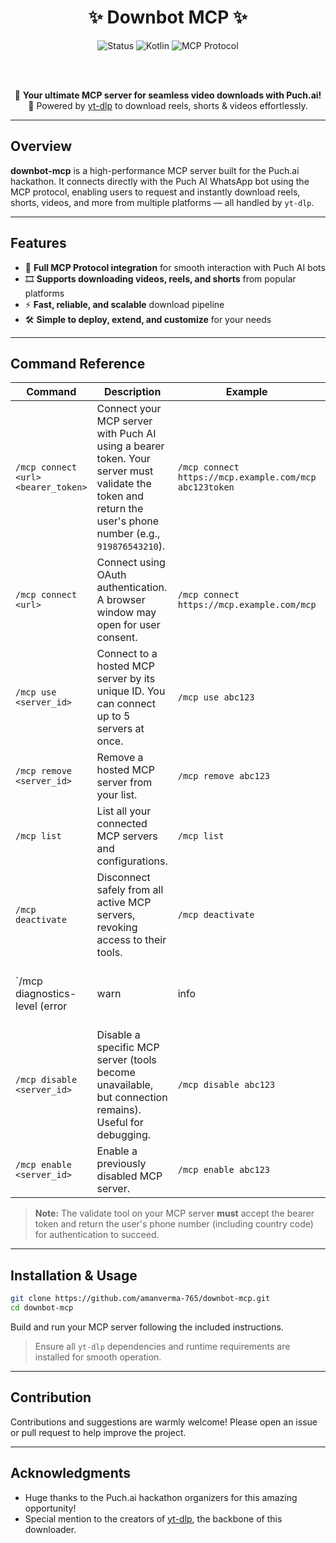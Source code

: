 <div align="center">

# ✨ **Downbot MCP** ✨

<img src="https://img.shields.io/badge/Status-Active-green" alt="Status"/>
<img src="https://img.shields.io/badge/Language-Kotlin-blue" alt="Kotlin"/>
<img src="https://img.shields.io/badge/Protocol-MCP-yellow" alt="MCP Protocol"/>

<br/><br/>

🚀 **Your ultimate MCP server for seamless video downloads with Puch.ai!**  
🎥 Powered by [yt-dlp](https://github.com/yt-dlp/yt-dlp) to download reels, shorts & videos effortlessly.

</div>

---

## Overview

**downbot-mcp** is a high-performance MCP server built for the Puch.ai hackathon. It connects directly with the Puch AI WhatsApp bot using the MCP protocol, enabling users to request and instantly download reels, shorts, videos, and more from multiple platforms — all handled by `yt-dlp`.

---

## Features

* 🔗 **Full MCP Protocol integration** for smooth interaction with Puch AI bots
* 🎞️ **Supports downloading videos, reels, and shorts** from popular platforms
* ⚡ **Fast, reliable, and scalable** download pipeline
* 🛠️ **Simple to deploy, extend, and customize** for your needs

---

## Command Reference

| Command                             | Description                                                                                                                                               | Example                                                |          |                                                  |                                |
| ----------------------------------- | --------------------------------------------------------------------------------------------------------------------------------------------------------- | ------------------------------------------------------ | -------- | ------------------------------------------------ | ------------------------------ |
| `/mcp connect <url> <bearer_token>` | Connect your MCP server with Puch AI using a bearer token. Your server must validate the token and return the user's phone number (e.g., `919876543210`). | `/mcp connect https://mcp.example.com/mcp abc123token` |          |                                                  |                                |
| `/mcp connect <url>`                | Connect using OAuth authentication. A browser window may open for user consent.                                                                           | `/mcp connect https://mcp.example.com/mcp`             |          |                                                  |                                |
| `/mcp use <server_id>`              | Connect to a hosted MCP server by its unique ID. You can connect up to 5 servers at once.                                                                 | `/mcp use abc123`                                      |          |                                                  |                                |
| `/mcp remove <server_id>`           | Remove a hosted MCP server from your list.                                                                                                                | `/mcp remove abc123`                                   |          |                                                  |                                |
| `/mcp list`                         | List all your connected MCP servers and configurations.                                                                                                   | `/mcp list`                                            |          |                                                  |                                |
| `/mcp deactivate`                   | Disconnect safely from all active MCP servers, revoking access to their tools.                                                                            | `/mcp deactivate`                                      |          |                                                  |                                |
| \`/mcp diagnostics-level (error     | warn                                                                                                                                                      | info                                                   | debug)\` | Set the diagnostic log level for MCP operations. | `/mcp diagnostics-level debug` |
| `/mcp disable <server_id>`          | Disable a specific MCP server (tools become unavailable, but connection remains). Useful for debugging.                                                   | `/mcp disable abc123`                                  |          |                                                  |                                |
| `/mcp enable <server_id>`           | Enable a previously disabled MCP server.                                                                                                                  | `/mcp enable abc123`                                   |          |                                                  |                                |

> **Note:** The validate tool on your MCP server **must** accept the bearer token and return the user's phone number (including country code) for authentication to succeed.

---

## Installation & Usage

```bash
git clone https://github.com/amanverma-765/downbot-mcp.git
cd downbot-mcp
```

Build and run your MCP server following the included instructions.

> Ensure all `yt-dlp` dependencies and runtime requirements are installed for smooth operation.

---

## Contribution

Contributions and suggestions are warmly welcome! Please open an issue or pull request to help improve the project.

---

## Acknowledgments

* Huge thanks to the Puch.ai hackathon organizers for this amazing opportunity!
* Special mention to the creators of [yt-dlp](https://github.com/yt-dlp/yt-dlp), the backbone of this downloader.
